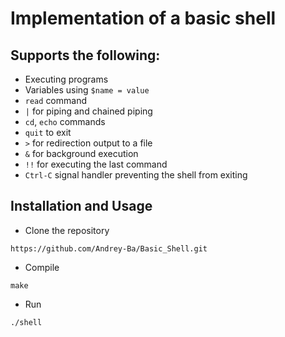 # Implementation of a basic shell

## Supports the following:
* Executing programs
* Variables using `$name = value` 
* `read` command
* `|` for piping and chained piping
* `cd`, `echo` commands
* `quit` to exit
* `>` for redirection output to a file
* `&` for background execution
* `!!` for executing the last command
* `Ctrl-C` signal handler preventing the shell from exiting

## Installation and Usage
* Clone the repository
``` 
https://github.com/Andrey-Ba/Basic_Shell.git
```
* Compile
```
make
```
* Run
```
./shell
```
